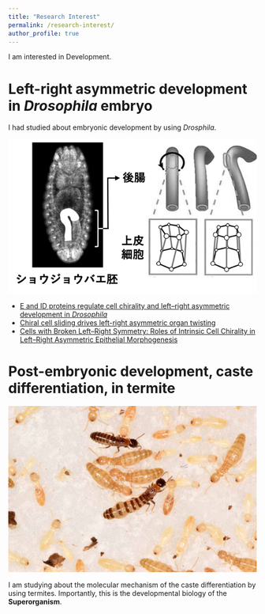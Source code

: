 ```yaml
---
title: "Research Interest"
permalink: /research-interest/
author_profile: true
---
```


I am interested in Development.

# Left-right asymmetric development in *Drosophila* embryo

I had studied about embryonic development by using *Drosphila*.

![Left-right asymmetry in *Drosophila*](../images/fig2.png)

- [E and ID proteins regulate cell chirality and left–right asymmetric development in *Drosophila*](https://onlinelibrary.wiley.com/doi/full/10.1111/gtc.12669)
- [Chiral cell sliding drives left-right asymmetric organ twisting](https://elifesciences.org/articles/32506)
- [Cells with Broken Left–Right Symmetry: Roles of Intrinsic Cell Chirality in Left–Right Asymmetric Epithelial Morphogenesis](https://www.mdpi.com/2073-8994/11/4/505)

# Post-embryonic development, caste differentiation, in termite

![Termites](../images/DSC_0943_balanced.jpg)

I am studying about the molecular mechanism of the caste differentiation by using termites.
Importantly, this is the developmental biology of the **Superorganism**.
